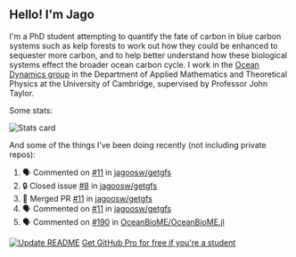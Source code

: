 ## Hello! I'm Jago

I'm a PhD student attempting to quantify the fate of carbon in blue carbon systems such as kelp forests to work out how they could be enhanced to sequester more carbon, and to help better understand how these biological systems effect the broader ocean carbon cycle. I work in the <a href="https://www.damtp.cam.ac.uk/user/jrt51/" class="emph">Ocean Dynamics group</a> in the Department of Applied Mathematics and Theoretical Physics at the University of Cambridge, supervised by Professor John Taylor.

Some stats:
<!--
![](https://raw.githubusercontent.com/jagoosw/jagoosw/main/profile-summary-card-output/nord_dark/0-profile-details.svg)
![](https://raw.githubusercontent.com/jagoosw/jagoosw/main/profile-summary-card-output/nord_dark/3-stats.svg)
![](https://raw.githubusercontent.com/jagoosw/jagoosw/main/profile-summary-card-output/nord_dark/4-productive-time.svg)
-->
![Stats card](https://github-readme-stats.vercel.app/api?username=jagoosw&count_private=true&show_icons=true&theme=transparent&hide_title=true&rank_icon=percentile&show=reviews)

And some of the things I've been doing recently (not including private repos):
<!--START_SECTION:activity-->
1. 🗣 Commented on [#11](https://github.com/jagoosw/getgfs/pull/11#issuecomment-2254474887) in [jagoosw/getgfs](https://github.com/jagoosw/getgfs)
2. 🔒 Closed issue [#8](https://github.com/jagoosw/getgfs/issues/8) in [jagoosw/getgfs](https://github.com/jagoosw/getgfs)
3. 🎉 Merged PR [#11](https://github.com/jagoosw/getgfs/pull/11) in [jagoosw/getgfs](https://github.com/jagoosw/getgfs)
4. 🗣 Commented on [#11](https://github.com/jagoosw/getgfs/pull/11#issuecomment-2254468477) in [jagoosw/getgfs](https://github.com/jagoosw/getgfs)
5. 🗣 Commented on [#190](https://github.com/OceanBioME/OceanBioME.jl/pull/190#issuecomment-2253366191) in [OceanBioME/OceanBioME.jl](https://github.com/OceanBioME/OceanBioME.jl)
<!--END_SECTION:activity-->


[![Update README](https://github.com/jagoosw/jagoosw/actions/workflows/update-readme.yml/badge.svg)](https://github.com/jagoosw/jagoosw/actions/workflows/update-readme.yml)
[Get GitHub Pro for free if you're a student](https://education.github.com/pack)

